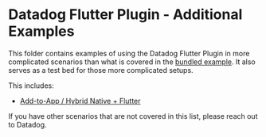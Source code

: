 # Datadog Flutter Plugin - Additional Examples

This folder contains examples of using the Datadog Flutter Plugin in more complicated scenarios than what is covered in the [bundled example](../../packages/datadog_flutter_plugin/example/). It also serves as a test bed for those more complicated setups.

This includes:

* [Add-to-App / Hybrid Native + Flutter](./native-hybrid-app)

If you have other scenarios that are not covered in this list, please reach out to Datadog.